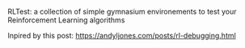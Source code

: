 RLTest: a collection of simple gymnasium environements to test your Reinforcement Learning algorithms

Inpired by this post: https://andyljones.com/posts/rl-debugging.html
